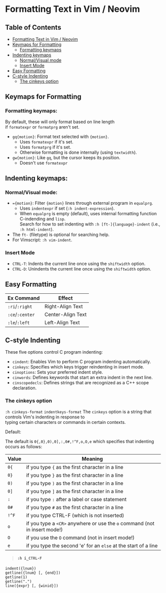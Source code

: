 

# Formatting Text in Vim / Neovim  

## Table of Contents
* [Formatting Text in Vim / Neovim](#formatting-text-in-vim-/-neovim) 
* [Keymaps for Formatting](#keymaps-for-formatting) 
    * [Formatting keymaps](#formatting-keymaps) 
* [Indenting keymaps](#indenting-keymaps) 
    * [Normal/Visual mode](#normal/visual-mode) 
    * [Insert Mode](#insert-mode) 
* [Easy Formatting](#easy-formatting) 
* [C-style Indenting](#c-style-indenting) 
    * [The cinkeys option](#the-cinkeys-option) 

## Keymaps for Formatting  
### Formatting keymaps:  
By default, these will only format based on line length  
if `formatexpr` or `formatprg` aren't set.  

* `gq{motion}`: Format text selected with `{motion}`.  
    * Uses `formatexpr` if it's set.  
    * Uses `formatprg` if it's set.  
    * Otherwise formatting is done internally (using `textwidth`).  
* `gw{motion}`: Like `gq`, but the cursor keeps its position. 
    * Doesn't use `formatexpr`

## Indenting keymaps:  
### Normal/Visual mode:  
* `={motion}`: Filter `{motion}` lines through external program in `equalprg`.  
    * Uses `indentexpr` if set (`:h indent-expression`).  
    * When `equalprg` is empty (default), uses internal formatting 
      function C-indending and `lisp`.  
Search for how to set indenting with `:h [ft-]{language}-indent` (i.e., `:h html-indent`).  
* The `ft-` (filetype) is optional for searching help.  
* For Vimscript: `:h vim-indent`.  

### Insert Mode  
* `CTRL-T`: Indents the current line once using the `shiftwidth` option.  
* `CTRL-D`: Unindents the current line once using the `shiftwidth` option.  



## Easy Formatting  
| Ex Command        | Effect            |
|-------------------|-------------------|
| `:ri`/`:right`    | Right-Align Text  |
| `:ce`/`:center`   | Center-Align Text |
| `:le`/`:left`     | Left-Align Text   |







## C-style Indenting  

These five options control C program indenting:  
* `cindent`: Enables Vim to perform C program indenting automatically.  
* `cinkeys`: Specifies which keys trigger reindenting in insert mode.  
* `cinoptions`: Sets your preferred indent style.  
* `cinwords`: Defines keywords that start an extra indent in the next line.  
* `cinscopedecls`: Defines strings that are recognized as a C++ scope declaration.  

### The cinkeys option  
`:h cinkeys-format` `indentkeys-format`
The `cinkeys` option is a string that controls Vim's indenting in response to  
typing certain characters or commands in certain contexts.  

Default:  

The default is `0{,0},0),0],:,0#,!^F,o,O,e` which specifies that indenting  
occurs as follows:  

| Value  | Meaning |
|--------|---------|
| `0{`  | if you type `{` as the first character in a line      |
| `0}`  | if you type `}` as the first character in a line      |
| `0)`  | if you type `)` as the first character in a line      |
| `0]`  | if you type `]` as the first character in a line      |
| `:`   | if you type `:` after a label or case statement       |
| `0#`  | if you type `#` as the first character in a line      |
| `!^F` | if you type CTRL-F (which is not inserted)            |
| `o`   | if you type a `<CR>` anywhere or use the `o` command (not in insert mode!)  |
| `O`   | if you use the `O` command (not in insert mode!)      |
| `e`   | if you type the second 'e' for an `else` at the start of a line  |

>#### `:h i_CTRL-F`




```vim  
indent({lnum})  
getline({lnum} [, {end}])  
getline(1)  
getline(".")  
line({expr} [, {winid}])  
```



